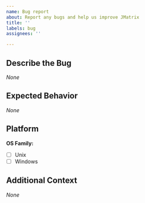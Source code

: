 ```yaml
---
name: Bug report
about: Report any bugs and help us improve JMatrix
title: ''
labels: bug
assignees: ''

---
```


## Describe the Bug
<!-- A clear and concise description of what the bug is. -->
_None_

## Expected Behavior
<!-- A clear and concise description of what you expected to happen. -->
_None_

## Platform
 **OS Family:**
- [ ] Unix
- [ ] Windows

## Additional Context
<!-- Add any other context about the problem here (optional). -->
_None_
